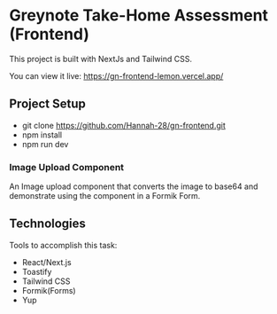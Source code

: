 # Greynote Take-Home Assessment (Frontend)
This project is built with NextJs and Tailwind CSS.

You can view it live: https://gn-frontend-lemon.vercel.app/

## Project Setup
- git clone https://github.com/Hannah-28/gn-frontend.git
- npm install
- npm run dev

###  Image Upload Component
An Image upload component that converts the image to base64 and demonstrate using the component in a Formik Form.

## Technologies

Tools to accomplish this task:

 - React/Next.js
 - Toastify
 - Tailwind CSS
 - Formik(Forms)
 - Yup


